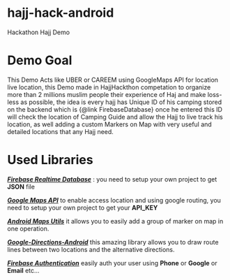 # hajj-hack-android
Hackathon Hajj Demo

# Demo Goal
This Demo Acts like UBER or CAREEM using GoogleMaps API for location live location, this Demo made in HajjHackthon competation to organize more than 2 millions muslim people their experience of Haj and make loss-less as possible, the idea is every hajj has Unique ID of his camping stored on the backend which is {@link FirebaseDatabase} once he entered this ID will check the location of Camping Guide and allow the Hajj to live track his location, as well adding a custom Markers on Map with very useful and detailed locations that any Hajj need.


# Used Libraries

[***Firebase Realtime Database***](https://firebase.google.com/docs/database/android/start/) : you need to setup your own project to get **JSON** file

[***Google Maps API***](https://cloud.google.com/maps-platform/) to enable access location and using google routing, you need to setup your own project to get your **API_KEY**

[***Android Maps Utils***](https://github.com/googlemaps/android-maps-utils) it allows you to easily add a group of marker on map in one operation.

[***Google-Directions-Android***](https://github.com/jd-alexander/Google-Directions-Android) this amazing library allows you to draw route lines between two locations and the alternative directions.

[***Firebase Authentication***](https://firebase.google.com/docs/auth/) easily auth your user using **Phone** or **Google** or **Email** etc...
